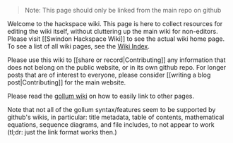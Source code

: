 > Note: This page should only be linked from the main repo on github

Welcome to the hackspace wiki.  This page is here to collect resources for editing the wiki itself, without cluttering up the main wiki for non-editors.  Please visit [[Swindon Hackspace Wiki]] to see the actual wiki home page.  To see a list of all wiki pages, see the [Wiki Index](_pages).

Please use this wiki to [[share or record|Contributing]] any information that does not belong on the public website, or in its own github repo.  For longer posts that are of interest to everyone, please consider [[writing a blog post|Contributing]] for the main website.

Please read the [gollum wiki](https://github.com/gollum/gollum/wiki#bracket-tags) on how to easily link to other pages.

Note that not all of the gollum syntax/features seem to be supported by github's wikis, in particular: title metadata, table of contents, mathematical equations, sequence diagrams, and file includes, to not appear to work (tl;dr: just the link format works then.)
